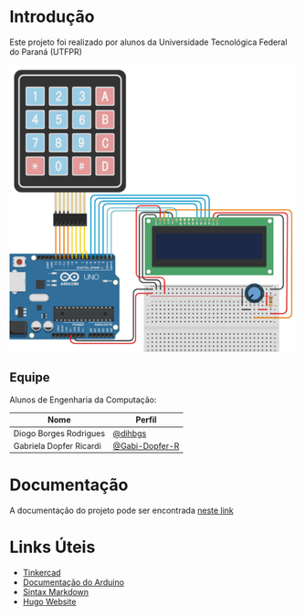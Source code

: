 # Introdução

Este projeto foi realizado por alunos da Universidade Tecnológica Federal do Paraná (UTFPR)

![Esquema do projeto](docs/api/content/esquema-lightbg.png)
## Equipe

Alunos de Engenharia da Computação:

|Nome| Perfil |
|---|---|
|Diogo Borges Rodrigues| [@dihbgs](https://github.com/dihbgs)|
|Gabriela Dopfer Ricardi| [@Gabi-Dopfer-R](https://gitlab.com/Gabi-Dopfer-R)|

# Documentação

A documentação do projeto pode ser encontrada [neste link](https://dihbgs.gitlab.io/ie21cp20201)

# Links Úteis

* [Tinkercad](https://www.tinkercad.com/)
* [Documentação do Arduino](https://www.arduino.cc/reference/en/)
* [Sintax Markdown](https://docs.gitlab.com/ee/user/markdown.html)
* [Hugo Website](https://gohugo.io/)
